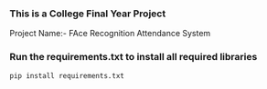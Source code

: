 ### This is a College Final Year Project 
Project Name:- FAce Recognition Attendance System


### Run the requirements.txt to install all required libraries
```
pip install requirements.txt
```

